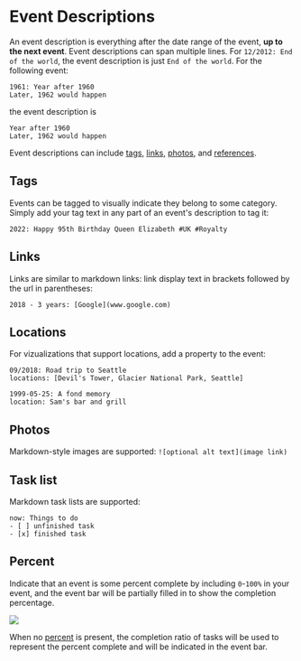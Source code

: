 # Event Descriptions

An event description is everything after the date range of the event, **up to the next event**. Event descriptions can span multiple lines. For `12/2012: End of the world`, the event description is just `End of the world`. For the following event:

```mw
1961: Year after 1960
Later, 1962 would happen
```

the event description is

```mw
Year after 1960
Later, 1962 would happen
```

Event descriptions can include [tags](#tags), [links](#links), [photos](#photos), and [references](#references).

## Tags

Events can be tagged to visually indicate they belong to some category. Simply add your tag text in any part of an event's description to tag it:

```mw
2022: Happy 95th Birthday Queen Elizabeth #UK #Royalty
```

## Links

Links are similar to markdown links: link display text in brackets followed by the url in parentheses:

```mw
2018 - 3 years: [Google](www.google.com)
```

## Locations

For vizualizations that support locations, add a property to the event:

```mw{2,5}
09/2018: Road trip to Seattle
locations: [Devil's Tower, Glacier National Park, Seattle]

1999-05-25: A fond memory
location: Sam's bar and grill
```

## Photos

Markdown-style images are supported: `![optional alt text](image link)`

## Task list

Markdown task lists are supported:

```mw
now: Things to do
- [ ] unfinished task
- [x] finished task
```

## Percent

Indicate that an event is some percent complete by including `0`-`100%` in your event, and the event bar will be partially filled in to show the completion percentage.

![](/images/percents.png)

When no [percent](#percent) is present, the completion ratio of tasks will be used to represent the percent complete and will be indicated in the event bar.
